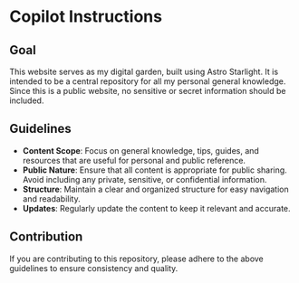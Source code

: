 # Copilot Instructions

## Goal

This website serves as my digital garden, built using Astro Starlight. It is intended to be a central repository for all my personal general knowledge. Since this is a public website, no sensitive or secret information should be included.

## Guidelines

- **Content Scope**: Focus on general knowledge, tips, guides, and resources that are useful for personal and public reference.
- **Public Nature**: Ensure that all content is appropriate for public sharing. Avoid including any private, sensitive, or confidential information.
- **Structure**: Maintain a clear and organized structure for easy navigation and readability.
- **Updates**: Regularly update the content to keep it relevant and accurate.

## Contribution

If you are contributing to this repository, please adhere to the above guidelines to ensure consistency and quality.
